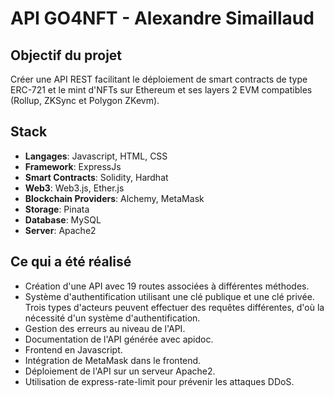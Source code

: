 # API GO4NFT - Alexandre Simaillaud

## Objectif du projet

Créer une API REST facilitant le déploiement de smart contracts de type ERC-721 et le mint d'NFTs sur Ethereum et ses layers 2 EVM compatibles (Rollup, ZKSync et Polygon ZKevm).

## Stack

- **Langages**: Javascript, HTML, CSS
- **Framework**: ExpressJs
- **Smart Contracts**: Solidity, Hardhat
- **Web3**: Web3.js, Ether.js
- **Blockchain Providers**: Alchemy, MetaMask
- **Storage**: Pinata
- **Database**: MySQL
- **Server**: Apache2

## Ce qui a été réalisé

- Création d'une API avec 19 routes associées à différentes méthodes.
- Système d'authentification utilisant une clé publique et une clé privée. Trois types d'acteurs peuvent effectuer des requêtes différentes, d'où la nécessité d'un système d'authentification.
- Gestion des erreurs au niveau de l'API.
- Documentation de l'API générée avec apidoc.
- Frontend en Javascript.
- Intégration de MetaMask dans le frontend.
- Déploiement de l'API sur un serveur Apache2.
- Utilisation de express-rate-limit pour prévenir les attaques DDoS.

